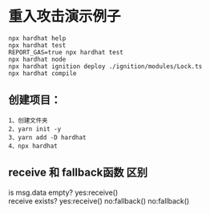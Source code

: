 # 重入攻击演示例子

```shell
npx hardhat help
npx hardhat test
REPORT_GAS=true npx hardhat test
npx hardhat node
npx hardhat ignition deploy ./ignition/modules/Lock.ts
npx hardhat compile
```


## 创建项目：
```shell
1、创建文件夹
2、yarn init -y
3、yarn add -D hardhat
4、npx hardhat
```

## receive 和 fallback函数 区别
is msg.data empty?
yes:receive()  
    receive exists?
        yes:receive()
        no:fallback()
no:fallback()